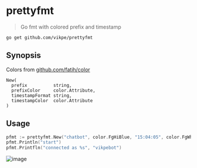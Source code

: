 # prettyfmt
> Go fmt with colored prefix and timestamp

```shell
go get github.com/vikpe/prettyfmt
```

## Synopsis

Colors from [github.com/fatih/color](github.com/fatih/color)

```
New(
  prefix          string,
  prefixColor     color.Attribute, 
  timestampFormat string, 
  timestampColor  color.Attribute
)
```

## Usage
```go
pfmt := prettyfmt.New("chatbot", color.FgHiBlue, "15:04:05", color.FgWhite)
pfmt.Println("start")
pfmt.Printfln("connected as %s", "vikpebot")
```

![image](https://user-images.githubusercontent.com/1616817/177564266-297c02a7-d5be-40b8-aac0-d97b3829830c.png)

